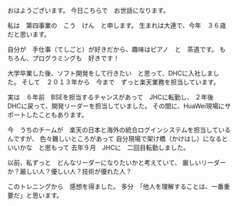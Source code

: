 おはようございます。
今日こちらで　お世話になります。

私は　第四事業の　こう　けん　と申します。
生まれは大連で、今年　３６歳だと思います。

自分が　手仕事（てしごと）が好きだから、趣味はピアノ　と　茶道です。
もちろん、プログラミングも　好きです！

大学卒業した後、ソフト開発をして行きたい　と思って、DHCに入社しました。
そして　２０１３年から　今まで　ずっと楽天業務を担当しています。

実は　６年前　BSEを担当するチャンスがあって　JHCに転勤し、
２年後　DHCに戻って、開発リーダーを担当していました。
その間に、HuaWei現場にサポートしたこともあります。

今　うちのチームが　楽天の日本と海外の統合ログインシステムを担当しているんですが、
色々難しいところがあって
自分現場で架け橋（かけはし）になるといいかな　と思もって
去年９月　JHCに　二回目転勤しました。

以前、私ずっと　どんなリーダーになりたいかと考えていて、
厳しいリーダーか？厳しい人？優しい人？技術が優れた人？

このトレニングから　感想を得ました。
多分　「他人を理解することは、一番重要だ」と思います。


